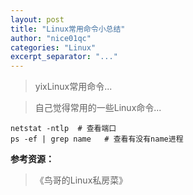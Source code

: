 ```yaml
---
layout: post
title: "Linux常用命令小总结"
author: "nice01qc"
categories: "Linux"
excerpt_separator: "..."
---
```


> yixLinux常用命令...

> 自己觉得常用的一些Linux命令...

```shell
netstat -ntlp  # 查看端口
ps -ef | grep name   # 查看有没有name进程

```











**参考资源：**

> 《鸟哥的Linux私房菜》
>

















